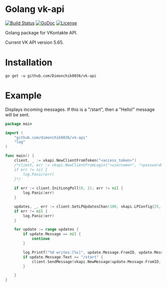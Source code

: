 # Golang vk-api
[![Build Status](https://travis-ci.org/Dimonchik0036/vk-api.svg?branch=master)](https://travis-ci.org/Dimonchik0036/vk-api)
[![GoDoc](https://godoc.org/github.com/Dimonchik0036/vk-api?status.svg)](https://godoc.org/github.com/Dimonchik0036/vk-api)
[![License](https://img.shields.io/badge/license-MIT-blue.svg)](https://github.com/Dimonchik0036/vk-api/new/master/LICENSE)  
  
Golang package for VKontakte API.  

Current VK API version 5.65.

# Installation
`go get -u github.com/Dimonchik0036/vk-api`

# Example  
Displays incoming messages. If this is a "/start", then a "Hello!" message will be sent.
```go
package main

import (
	"github.com/dimonchik0036/vk-api"
	"log"
)

func main() {
	client, _ := vkapi.NewClientFromToken("<access_token>")
	/*client, err := vkapi.NewClientFromLogin("<username>", "<password>", vkapi.ScopeMessages)
	if err != nil {
	    log.Panic(err)
	}*/
	
	if err := client.InitLongPoll(0, 2); err != nil {
		log.Panic(err)
	}

	updates, _, err := client.GetLPUpdatesChan(100, vkapi.LPConfig{25, vkapi.LPModeAttachments})
	if err != nil {
		log.Panic(err)
	}

	for update := range updates {
		if update.Message == nil {
			continue
		}

		log.Printf("%d writes:[%s]", update.Message.FromID, update.Message.Text)
		if update.Message.Text == "/start" {
			client.SendMessage(vkapi.NewMessage(update.Message.FromID, "Hello!"))
		}

	}
}
```
